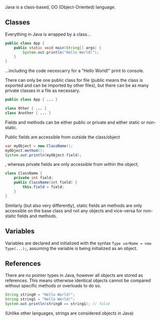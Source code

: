 
Java is a class-based, OO (Object-Oriented) language.

## Classes
Everything in Java is wrapped by a class...
```Java
public class App {
    public static void main(String[] args) {
        System.out.println("Hello World!");
    }
}
```
...including the code necescarry for a "Hello World!" print to console.

There can only be one public class for file (public means the class is exported and can be imported by other files), but there can be as many private classes in a file as necessary.
```Java
public class App { ... }

class Other { ... }
class Another { ... }
```
Fields and methods can be either public or private and either static or non-static.

Public fields are accessible from outside the class/object
```Java
var myObject = new ClassName();
myObject.method();
System.out.println(myObject.field);
```
, whereas private fields are only accessible from within the object;
```Java
class ClassName {
    private int field;
    public ClassName(int field) {
        this.field = field;
    }
}
```
Similarly (but also very differently), static fields an methods are only accessible on the base class and not any objects and vice-versa for non-static fields and methods.
## Variables
Variables are declared and initialized with the syntax `Type varName = new Type(...);`, assuming the variable is being initialized as an object.
## References
There are no pointer types in Java, however all objects are stored as references. This means otherwise identical objects cannot be compared without specific methods or overloads to do so.
```Java
String string0 = "Hello World!";
String string1 = "Hello World!";
System.out.println(string0 == string1); // false
```
(Unlike other languages, strings are considered objects in Java)